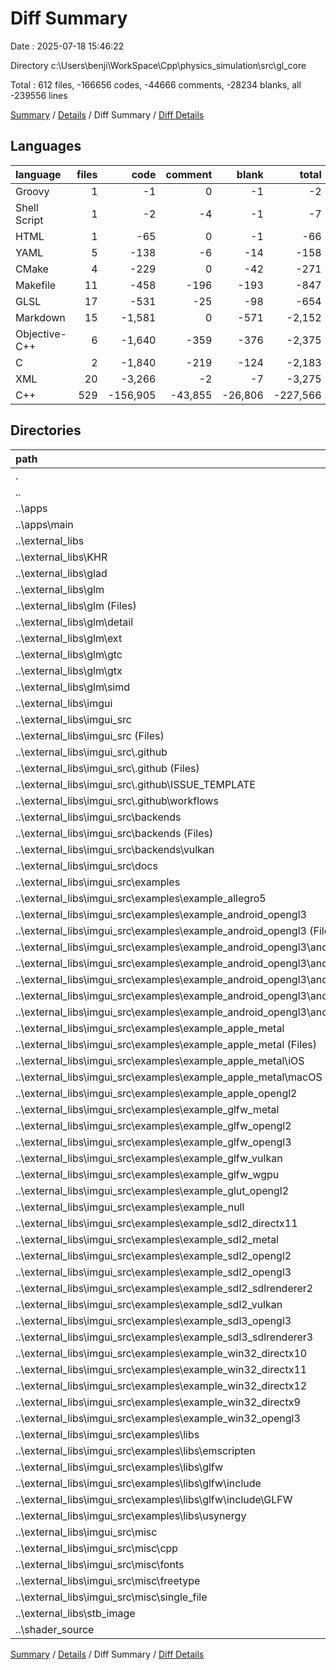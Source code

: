 # Diff Summary

Date : 2025-07-18 15:46:22

Directory c:\\Users\\benji\\WorkSpace\\Cpp\\physics_simulation\\src\\gl_core

Total : 612 files,  -166656 codes, -44666 comments, -28234 blanks, all -239556 lines

[Summary](results.md) / [Details](details.md) / Diff Summary / [Diff Details](diff-details.md)

## Languages
| language | files | code | comment | blank | total |
| :--- | ---: | ---: | ---: | ---: | ---: |
| Groovy | 1 | -1 | 0 | -1 | -2 |
| Shell Script | 1 | -2 | -4 | -1 | -7 |
| HTML | 1 | -65 | 0 | -1 | -66 |
| YAML | 5 | -138 | -6 | -14 | -158 |
| CMake | 4 | -229 | 0 | -42 | -271 |
| Makefile | 11 | -458 | -196 | -193 | -847 |
| GLSL | 17 | -531 | -25 | -98 | -654 |
| Markdown | 15 | -1,581 | 0 | -571 | -2,152 |
| Objective-C++ | 6 | -1,640 | -359 | -376 | -2,375 |
| C | 2 | -1,840 | -219 | -124 | -2,183 |
| XML | 20 | -3,266 | -2 | -7 | -3,275 |
| C++ | 529 | -156,905 | -43,855 | -26,806 | -227,566 |

## Directories
| path | files | code | comment | blank | total |
| :--- | ---: | ---: | ---: | ---: | ---: |
| . | 612 | -166,656 | -44,666 | -28,234 | -239,556 |
| .. | 612 | -166,656 | -44,666 | -28,234 | -239,556 |
| ..\\apps | 1 | -18 | -11 | -6 | -35 |
| ..\\apps\\main | 1 | -18 | -11 | -6 | -35 |
| ..\\external_libs | 596 | -166,139 | -44,630 | -28,139 | -238,908 |
| ..\\external_libs\\KHR | 2 | -117 | -165 | -31 | -313 |
| ..\\external_libs\\glad | 2 | -4,640 | -45 | -64 | -4,749 |
| ..\\external_libs\\glm | 429 | -43,530 | -13,260 | -10,353 | -67,143 |
| ..\\external_libs\\glm (Files) | 25 | -4,437 | -1,257 | -475 | -6,169 |
| ..\\external_libs\\glm\\detail | 62 | -17,223 | -1,103 | -3,069 | -21,395 |
| ..\\external_libs\\glm\\ext | 170 | -4,359 | -4,100 | -1,743 | -10,202 |
| ..\\external_libs\\glm\\gtc | 37 | -5,126 | -3,267 | -2,047 | -10,440 |
| ..\\external_libs\\glm\\gtx | 125 | -10,895 | -3,145 | -2,705 | -16,745 |
| ..\\external_libs\\glm\\simd | 10 | -1,490 | -388 | -314 | -2,192 |
| ..\\external_libs\\imgui | 16 | -45,885 | -10,931 | -6,558 | -63,374 |
| ..\\external_libs\\imgui_src | 145 | -66,123 | -18,944 | -10,272 | -95,339 |
| ..\\external_libs\\imgui_src (Files) | 11 | -43,747 | -10,446 | -6,293 | -60,486 |
| ..\\external_libs\\imgui_src\\.github | 6 | -141 | -6 | -18 | -165 |
| ..\\external_libs\\imgui_src\\.github (Files) | 2 | -4 | 0 | -5 | -9 |
| ..\\external_libs\\imgui_src\\.github\\ISSUE_TEMPLATE | 2 | -88 | 0 | -5 | -93 |
| ..\\external_libs\\imgui_src\\.github\\workflows | 2 | -49 | -6 | -8 | -63 |
| ..\\external_libs\\imgui_src\\backends | 42 | -10,547 | -2,425 | -1,580 | -14,552 |
| ..\\external_libs\\imgui_src\\backends (Files) | 39 | -10,513 | -2,421 | -1,570 | -14,504 |
| ..\\external_libs\\imgui_src\\backends\\vulkan | 3 | -34 | -4 | -10 | -48 |
| ..\\external_libs\\imgui_src\\docs | 6 | -1,392 | 0 | -480 | -1,872 |
| ..\\external_libs\\imgui_src\\examples | 73 | -9,201 | -5,824 | -1,664 | -16,689 |
| ..\\external_libs\\imgui_src\\examples\\example_allegro5 | 4 | -296 | -52 | -36 | -384 |
| ..\\external_libs\\imgui_src\\examples\\example_android_opengl3 | 4 | -296 | -73 | -83 | -452 |
| ..\\external_libs\\imgui_src\\examples\\example_android_opengl3 (Files) | 2 | -274 | -73 | -78 | -425 |
| ..\\external_libs\\imgui_src\\examples\\example_android_opengl3\\android | 2 | -22 | 0 | -5 | -27 |
| ..\\external_libs\\imgui_src\\examples\\example_android_opengl3\\android (Files) | 1 | -1 | 0 | -1 | -2 |
| ..\\external_libs\\imgui_src\\examples\\example_android_opengl3\\android\\app | 1 | -21 | 0 | -4 | -25 |
| ..\\external_libs\\imgui_src\\examples\\example_android_opengl3\\android\\app\\src | 1 | -21 | 0 | -4 | -25 |
| ..\\external_libs\\imgui_src\\examples\\example_android_opengl3\\android\\app\\src\\main | 1 | -21 | 0 | -4 | -25 |
| ..\\external_libs\\imgui_src\\examples\\example_apple_metal | 4 | -341 | -52 | -78 | -471 |
| ..\\external_libs\\imgui_src\\examples\\example_apple_metal (Files) | 2 | -223 | -50 | -76 | -349 |
| ..\\external_libs\\imgui_src\\examples\\example_apple_metal\\iOS | 1 | -26 | -1 | -1 | -28 |
| ..\\external_libs\\imgui_src\\examples\\example_apple_metal\\macOS | 1 | -92 | -1 | -1 | -94 |
| ..\\external_libs\\imgui_src\\examples\\example_apple_opengl2 | 1 | -160 | -44 | -53 | -257 |
| ..\\external_libs\\imgui_src\\examples\\example_glfw_metal | 2 | -131 | -47 | -47 | -225 |
| ..\\external_libs\\imgui_src\\examples\\example_glfw_opengl2 | 3 | -313 | -74 | -48 | -435 |
| ..\\external_libs\\imgui_src\\examples\\example_glfw_opengl3 | 3 | -345 | -81 | -49 | -475 |
| ..\\external_libs\\imgui_src\\examples\\example_glfw_vulkan | 3 | -642 | -82 | -82 | -806 |
| ..\\external_libs\\imgui_src\\examples\\example_glfw_wgpu | 3 | -359 | -53 | -73 | -485 |
| ..\\external_libs\\imgui_src\\examples\\example_glut_opengl2 | 3 | -311 | -70 | -46 | -427 |
| ..\\external_libs\\imgui_src\\examples\\example_null | 2 | -85 | -21 | -25 | -131 |
| ..\\external_libs\\imgui_src\\examples\\example_sdl2_directx11 | 2 | -344 | -53 | -36 | -433 |
| ..\\external_libs\\imgui_src\\examples\\example_sdl2_metal | 2 | -142 | -50 | -46 | -238 |
| ..\\external_libs\\imgui_src\\examples\\example_sdl2_opengl2 | 4 | -346 | -67 | -55 | -468 |
| ..\\external_libs\\imgui_src\\examples\\example_sdl2_opengl3 | 4 | -402 | -80 | -64 | -546 |
| ..\\external_libs\\imgui_src\\examples\\example_sdl2_sdlrenderer2 | 4 | -345 | -68 | -54 | -467 |
| ..\\external_libs\\imgui_src\\examples\\example_sdl2_vulkan | 2 | -616 | -81 | -72 | -769 |
| ..\\external_libs\\imgui_src\\examples\\example_sdl3_opengl3 | 4 | -388 | -72 | -58 | -518 |
| ..\\external_libs\\imgui_src\\examples\\example_sdl3_sdlrenderer3 | 3 | -333 | -61 | -43 | -437 |
| ..\\external_libs\\imgui_src\\examples\\example_win32_directx10 | 2 | -353 | -55 | -40 | -448 |
| ..\\external_libs\\imgui_src\\examples\\example_win32_directx11 | 2 | -355 | -55 | -40 | -450 |
| ..\\external_libs\\imgui_src\\examples\\example_win32_directx12 | 2 | -531 | -60 | -73 | -664 |
| ..\\external_libs\\imgui_src\\examples\\example_win32_directx9 | 2 | -350 | -53 | -38 | -441 |
| ..\\external_libs\\imgui_src\\examples\\example_win32_opengl3 | 2 | -327 | -51 | -37 | -415 |
| ..\\external_libs\\imgui_src\\examples\\libs | 6 | -1,090 | -4,369 | -388 | -5,847 |
| ..\\external_libs\\imgui_src\\examples\\libs\\emscripten | 2 | -76 | -25 | -3 | -104 |
| ..\\external_libs\\imgui_src\\examples\\libs\\glfw | 2 | -552 | -3,913 | -220 | -4,685 |
| ..\\external_libs\\imgui_src\\examples\\libs\\glfw\\include | 2 | -552 | -3,913 | -220 | -4,685 |
| ..\\external_libs\\imgui_src\\examples\\libs\\glfw\\include\\GLFW | 2 | -552 | -3,913 | -220 | -4,685 |
| ..\\external_libs\\imgui_src\\examples\\libs\\usynergy | 2 | -462 | -431 | -165 | -1,058 |
| ..\\external_libs\\imgui_src\\misc | 7 | -1,095 | -243 | -237 | -1,575 |
| ..\\external_libs\\imgui_src\\misc\\cpp | 2 | -70 | -18 | -20 | -108 |
| ..\\external_libs\\imgui_src\\misc\\fonts | 1 | -283 | -43 | -63 | -389 |
| ..\\external_libs\\imgui_src\\misc\\freetype | 3 | -725 | -174 | -149 | -1,048 |
| ..\\external_libs\\imgui_src\\misc\\single_file | 1 | -17 | -8 | -5 | -30 |
| ..\\external_libs\\stb_image | 2 | -5,844 | -1,285 | -861 | -7,990 |
| ..\\shader_source | 15 | -499 | -25 | -89 | -613 |

[Summary](results.md) / [Details](details.md) / Diff Summary / [Diff Details](diff-details.md)